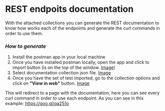 # REST endpoits documentation

With the attached collections you can generate the REST documentation to know how works each of the endpoints and generate the curl commands in order to use them.

### *__How to generate__*
1. Install the postman app in your local machine 
2. Once you have installed postman locally, open the app and click to import button (is on the top of the window. [Image](https://screencast.com/t/KO9OM9YaeQ))
3. Select documentation collection json file. [Image](https://screencast.com/t/pCO3B1Fkk)
4. Once you have the set of test imported, go to the collection options and click on **"View in web"** button. [Image](https://screencast.com/t/JcsPZ6ojRv8V)

This will redirect to a page with the documentation, here you can see every curl command in order to use each endpoint. As you can see in this example: https://goo.gl/qa251o 
